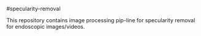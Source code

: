 #specularity-removal

This repository contains image processing pip-line for specularity removal for endoscopic images/videos.  
